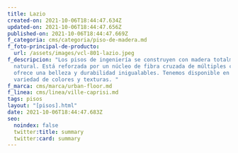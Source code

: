 ```yaml
---
title: Lazio
created-on: 2021-10-06T18:44:47.634Z
updated-on: 2021-10-06T18:44:47.656Z
published-on: 2021-10-06T18:44:47.669Z
f_categoria: cms/categoria/piso-de-madera.md
f_foto-principal-de-producto:
  url: /assets/images/vcl-801-lazio.jpeg
f_descripcion: "Los pisos de ingeniería se construyen con madera totalmente
  natural. Está reforzada por un núcleo de fibra cruzada de múltiples capas, que
  ofrece una belleza y durabilidad inigualables. Tenemos disponible en una
  variedad de colores y texturas. "
f_marca: cms/marca/urban-floor.md
f_linea: cms/linea/ville-caprisi.md
tags: pisos
layout: "[pisos].html"
date: 2021-10-06T18:44:47.683Z
seo:
  noindex: false
  twitter:title: summary
  twitter:card: summary
---
```

